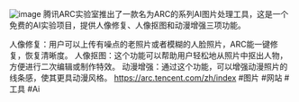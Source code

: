 ![image](https://github.com/HEW666/HEW666.github.io/assets/67474081/dfa439b6-024d-439d-83bf-a23946f7b45f)
腾讯ARC实验室推出了一款名为ARC的系列AI图片处理工具，这是一个免费的AI实验项目，提供人像修复、人像抠图和动漫增强三项功能。

人像修复：用户可以上传有噪点的老照片或者模糊的人脸照片，ARC能一键修复，恢复清晰度。
人像抠图：这个功能可以帮助用户轻松地从照片中抠出人物，方便进行二次编辑或制作特效。
动漫增强：通过这个功能，可以增强动漫照片的线条感，使其更具动漫风格。
https://arc.tencent.com/zh/index
#图片 #网站 #工具 #Ai